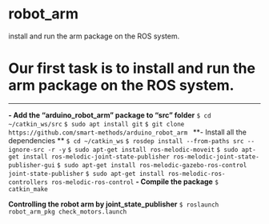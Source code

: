 # robot_arm
install and run the arm package on the ROS system.
# Our first task is to install and run the arm package on the ROS system.
***
**- Add the “arduino_robot_arm” package to “src” folder**
	`$ cd ~/catkin_ws/src`
	`$ sudo apt install git`
	`$ git clone https://github.com/smart-methods/arduino_robot_arm `
**- Install all the dependencies **
	`$ cd ~/catkin_ws`
	`$ rosdep install --from-paths src --ignore-src -r -y`
	`$ sudo apt-get install ros-melodic-moveit`
	`$ sudo apt-get install ros-melodic-joint-state-publisher ros-melodic-joint-state-publisher-gui`
	`$ sudo apt-get install ros-melodic-gazebo-ros-control joint-state-publisher`
	`$ sudo apt-get install ros-melodic-ros-controllers ros-melodic-ros-control`
**- Compile the package**
`$ catkin_make`

**Controlling the robot arm by joint_state_publisher**
`$ roslaunch robot_arm_pkg check_motors.launch`

